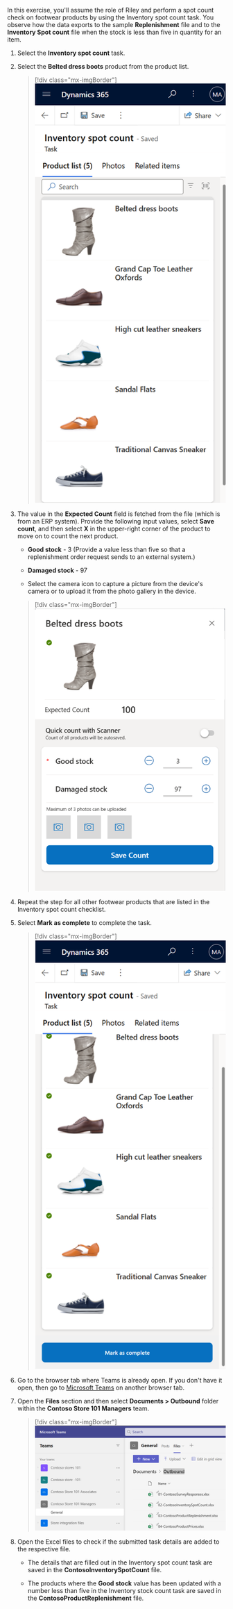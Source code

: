 In this exercise, you'll assume the role of Riley and perform a spot count check on footwear products by using the Inventory spot count task. You observe how the data exports to the sample **Replenishment** file and to the **Inventory Spot count** file when the stock is less than five in quantity for an item.

1. Select the **Inventory spot count** task.

1. Select the **Belted dress boots** product from the product list.

   > [!div class="mx-imgBorder"]
   > [![Screenshot of the Inventory spot count product list showing the belted dress boots.](../media/boots.png)](../media/boots.png#lightbox)

1. The value in the **Expected Count** field is fetched from the file (which is from an ERP system). Provide the following input values, select **Save count**, and then select **X** in the upper-right corner of the product to move on to count the next product.

   - **Good stock** - 3 (Provide a value less than five so that a replenishment order request sends to an external system.)

   - **Damaged stock** - 97

   - Select the camera icon to capture a picture from the device's camera or to upload it from the photo gallery in the device.

   > [!div class="mx-imgBorder"]
   > [![Screenshot of the Quick count with Scanner area showing Good stock set to three and Damaged stock set to 97.](../media/quick-count.png)](../media/quick-count.png#lightbox)

1. Repeat the step for all other footwear products that are listed in the Inventory spot count checklist.

1. Select **Mark as complete** to complete the task.

   > [!div class="mx-imgBorder"]
   > [![Screenshot of the Inventory spot count task with all five products finished and the Mark as complete button showing.](../media/inventory-complete.png)](../media/inventory-complete.png#lightbox)

1. Go to the browser tab where Teams is already open. If you don't have it open, then go to [Microsoft Teams](https://teams.microsoft.com/?azure-portal=true) on another browser tab.

1. Open the **Files** section and then select **Documents > Outbound** folder within the **Contoso Store 101 Managers** team.

   > [!div class="mx-imgBorder"]
   > [![Screenshot of the Outbound folder documents for the store managers team.](../media/outbound.png)](../media/outbound.png#lightbox)

1. Open the Excel files to check if the submitted task details are added to the respective file.

   - The details that are filled out in the Inventory spot count task are saved in the **ContosoInventorySpotCount** file. 

   - The products where the **Good stock** value has been updated with a number less than five in the Inventory stock count task are saved in the **ContosoProductReplenishment** file. 
